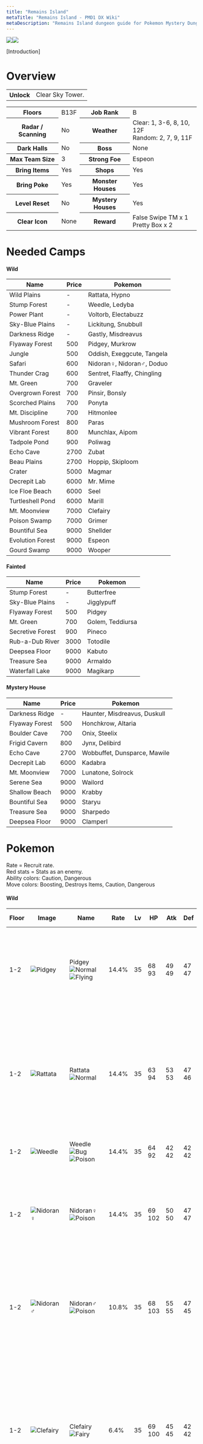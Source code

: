 ```yaml
---
title: "Remains Island"
metaTitle: "Remains Island - PMD1 DX Wiki"
metaDescription: "Remains Island dungeon guide for Pokemon Mystery Dungeon: Rescue Team DX."
---
```


<div class="pageTopImage dungeonPageTopImage2">
  <img src="../images/areas/remains_island.jpg"/><img src="../images/areas/remains_island_2.jpg"/>
</div>

[Introduction]

# Overview

<table class="dungeonOverview">
  <tr>
    <th>Unlock</th>
    <td class="highlightYellow">Clear Sky Tower.</td>
  </tr>
</table>

<table class="dungeonTable">
  <tr>
    <th>Floors</th>
    <td>B13F</td>
    <th>Job Rank</th>
    <td>B</td>
  </tr>
  <tr>
    <th>Radar / Scanning</th>
    <td>No</td>
    <th>Weather</th>
    <td>Clear: 1, 3-6, 8, 10, 12F<br/>Random: 2, 7, 9, 11F</td>
  </tr>
  <tr>
    <th>Dark Halls</th>
    <td>No</td>
    <th>Boss</th>
    <td>None</td>
  </tr>
  <tr>
    <th>Max Team Size</th>
    <td>3</td>
    <th>Strong Foe</th>
    <td>Espeon</td>
  </tr>
  <tr>
    <th>Bring Items</th>
    <td>Yes</td>
    <th>Shops</th>
    <td>Yes</td>
  </tr>
  <tr>
    <th>Bring Poke</th>
    <td>Yes</td>
    <th>Monster Houses</th>
    <td>Yes</td>
  </tr>
  <tr>
    <th>Level Reset</th>
    <td>No</td>
    <th>Mystery Houses</th>
    <td>Yes</td>
  </tr>
  <tr>
    <th>Clear Icon</th>
    <td>None</td>
    <th>Reward</th>
    <td>False Swipe TM x 1<br/>Pretty Box x 2</td>
  </tr>
</table>

# Needed Camps

#### Wild

|Name|Price|Pokemon|
|-|-|-|
|Wild Plains|-|Rattata, Hypno|
|Stump Forest|-|Weedle, Ledyba|
|Power Plant|-|Voltorb, Electabuzz|
|Sky-Blue Plains|-|Lickitung, Snubbull|
|Darkness Ridge|-|Gastly, Misdreavus|
|Flyaway Forest|500|Pidgey, Murkrow|
|Jungle|500|Oddish, Exeggcute, Tangela|
|Safari|600|Nidoran♀, Nidoran♂, Doduo|
|Thunder Crag|600|Sentret, Flaaffy, Chingling|
|Mt. Green|700|Graveler|
|Overgrown Forest|700|Pinsir, Bonsly|
|Scorched Plains|700|Ponyta|
|Mt. Discipline|700|Hitmonlee|
|Mushroom Forest|800|Paras|
|Vibrant Forest|800|Munchlax, Aipom|
|Tadpole Pond|900|Poliwag|
|Echo Cave|2700|Zubat|
|Beau Plains|2700|Hoppip, Skiploom|
|Crater|5000|Magmar|
|Decrepit Lab|6000|Mr. Mime|
|Ice Floe Beach|6000|Seel|
|Turtleshell Pond|6000|Marill|
|Mt. Moonview|7000|Clefairy|
|Poison Swamp|7000|Grimer|
|Bountiful Sea|9000|Shellder|
|Evolution Forest|9000|Espeon|
|Gourd Swamp|9000|Wooper|

#### Fainted

|Name|Price|Pokemon|
|-|-|-|
|Stump Forest|-|Butterfree|
|Sky-Blue Plains|-|Jigglypuff|
|Flyaway Forest|500|Pidgey|
|Mt. Green|700|Golem, Teddiursa|
|Secretive Forest|900|Pineco|
|Rub-a-Dub River|3000|Totodile|
|Deepsea Floor|9000|Kabuto|
|Treasure Sea|9000|Armaldo|
|Waterfall Lake|9000|Magikarp|

#### Mystery House

|Name|Price|Pokemon|
|-|-|-|
|Darkness Ridge|-|Haunter, Misdreavus, Duskull|
|Flyaway Forest|500|Honchkrow, Altaria|
|Boulder Cave|700|Onix, Steelix|
|Frigid Cavern|800|Jynx, Delibird|
|Echo Cave|2700|Wobbuffet, Dunsparce, Mawile|
|Decrepit Lab|6000|Kadabra|
|Mt. Moonview|7000|Lunatone, Solrock|
|Serene Sea|9000|Wailord|
|Shallow Beach|9000|Krabby|
|Bountiful Sea|9000|Staryu|
|Treasure Sea|9000|Sharpedo|
|Deepsea Floor|9000|Clamperl|

# Pokemon

Rate = Recruit rate.<br/>Red stats = Stats as an enemy.<br/>Ability colors: <span class="highlightYellow">Caution</span>, <span class="highlightOrange">Dangerous</span><br/>Move colors: <span class="boost">Boosting</span>, <span class="item">Destroys Items</span>, <span class="caution">Caution</span>, <span class="extreme">Dangerous</span>

#### Wild

|Floor|Image|Name|Rate|Lv|HP|Atk|Def|SpA|SpD|Spe|Exp|Ability + Moves|
|-|-|-|-|-|-|-|-|-|-|-|-|-|
|1-2|![Pidgey](../images/pokemon/016.png)|Pidgey<br/>![Normal](../images/type/normal.gif) ![Flying](../images/type/flying.gif)|14.4%|35|68<br/><span class="redText">93</span>|49<br/><span class="redText">49</span>|47<br/><span class="redText">47</span>|43<br/><span class="redText">43</span>|42<br/><span class="redText">42</span>|55<br/><span class="redText">55</span>|76|Keen Eye or Tangled Feet<br/>Tackle / Sand Attack / Gust / Agility /<br/>Quick Attack / Whirlwind / Twister /<br/>Feather Dance / Wing Attack|
|1-2|![Rattata](../images/pokemon/019.png)|Rattata<br/>![Normal](../images/type/normal.gif)|14.4%|35|63<br/><span class="redText">94</span>|53<br/><span class="redText">53</span>|47<br/><span class="redText">46</span>|42<br/><span class="redText">42</span>|47<br/><span class="redText">47</span>|58<br/><span class="redText">58</span>|77|Run Away or Guts<br/>Tackle / Tail Whip / Quick Attack /<br/>Focus Energy / Endeavor / Pursuit /<br/>Hyper Fang / Assurance / Crunch /<br/>Sucker Punch / Super Fang / Bite /<br/>Double-Edge|
|1-2|![Weedle](../images/pokemon/013.png)|Weedle<br/>![Bug](../images/type/bug.gif) ![Poison](../images/type/poison.gif)|14.4%|35|64<br/><span class="redText">92</span>|42<br/><span class="redText">42</span>|42<br/><span class="redText">42</span>|38<br/><span class="redText">38</span>|37<br/><span class="redText">37</span>|49<br/><span class="redText">49</span>|75|Shield Dust<br/>Poison Sting / String Shot / Bug Bite|
|1-2|![Nidoran♀](../images/pokemon/029.png)|Nidoran♀<br/>![Poison](../images/type/poison.gif)|14.4%|35|69<br/><span class="redText">102</span>|50<br/><span class="redText">50</span>|47<br/><span class="redText">47</span>|49<br/><span class="redText">49</span>|42<br/><span class="redText">42</span>|52<br/><span class="redText">52</span>|79|Poison Point or Rivalry<br/>Toxic Spikes / Tail Whip / Scratch /<br/>Double Kick / Poison Sting / Flatter /<br/>Fury Swipes / Helping Hand / Bite /<br/>Growl|
|1-2|![Nidoran♂](../images/pokemon/032.png)|Nidoran♂<br/>![Poison](../images/type/poison.gif)|10.8%|35|68<br/><span class="redText">103</span>|55<br/><span class="redText">55</span>|47<br/><span class="redText">45</span>|49<br/><span class="redText">49</span>|42<br/><span class="redText">43</span>|55<br/><span class="redText">55</span>|78|Poison Point or Rivalry<br/>Fury Attack / Poison Sting / Flatter /<br/>Double Kick / Focus Energy / Leer /<br/>Horn Attack / Helping Hand / Peck /<br/>Toxic Spikes|
|1-2|![Clefairy](../images/pokemon/035.png)|Clefairy<br/>![Fairy](../images/type/fairy.gif)|6.4%|35|69<br/><span class="redText">100</span>|45<br/><span class="redText">45</span>|42<br/><span class="redText">42</span>|50<br/><span class="redText">50</span>|47<br/><span class="redText">47</span>|49<br/><span class="redText">49</span>|80|Cute Charm or Magic Guard<br/>Disarming Voice / Cosmic Power /<br/>Spotlight / Encore / Sing / Minimize /<br/>Double Slap / Defense Curl / Growl /<br/>Follow Me / Stored Power / Bestow /<br/>Wake-Up Slap / Metronome / Pound|
|1-2|![Zubat](../images/pokemon/041.png)|Zubat<br/>![Poison](../images/type/poison.gif) ![Flying](../images/type/flying.gif)|10.8%|35|68<br/><span class="redText">95</span>|55<br/><span class="redText">55</span>|47<br/><span class="redText">46</span>|48<br/><span class="redText">48</span>|47<br/><span class="redText">47</span>|58<br/><span class="redText">58</span>|81|Inner Focus<br/>Absorb / Supersonic / Astonish /<br/>Bite / Wing Attack / Confuse Ray /<br/>Air Cutter / Swift / Poison Fang /<br/>Mean Look / Leech Life / Haze|
|1-12<br/>Rare|![Munchlax](../images/pokemon/446.png)|Munchlax<br/>![Normal](../images/type/normal.gif)|8.2%|35|88<br/><span class="redText">110</span>|69<br/><span class="redText">60</span>|47<br/><span class="redText">42</span>|48<br/><span class="redText">48</span>|62<br/><span class="redText">45</span>|49<br/><span class="redText">45</span>|85|Pickup or Thick Fat<br/>Last Resort / Recycle / Lick / Tackle /<br/>Metronome / Odor Sleuth / Screech /<br/>Amnesia / Stockpile / Defense Curl /<br/>Body Slam / Chip Away / Swallow|
|1-12<br/>Rare|![Snubbull](../images/pokemon/209.png)|Snubbull<br/>![Fairy](../images/type/fairy.gif)|8.2%|35|78<br/><span class="redText">108</span>|69<br/><span class="redText">59</span>|48<br/><span class="redText">45</span>|48<br/><span class="redText">48</span>|47<br/><span class="redText">45</span>|57<br/><span class="redText">50</span>|90|Intimidate or Run Away<br/>Ice Fang / Fire Fang / Thunder Fang /<br/>Bite / Scary Face / Tail Whip / Roar /<br/>Charm / Tackle / Rage / Headbutt /<br/>Lick|
|1-12<br/>Rare|![Bonsly](../images/pokemon/438.png)|Bonsly<br/>![Rock](../images/type/rock.gif)|8.2%|35|68<br/><span class="redText">105</span>|63<br/><span class="redText">53</span>|62<br/><span class="redText">40</span>|37<br/><span class="redText">50</span>|47<br/><span class="redText">43</span>|49<br/><span class="redText">48</span>|75|Sturdy or Rock Head<br/>Fake Tears / Copycat / Flail / Mimic /<br/>Low Kick / Rock Throw / Rock Slide /<br/>Tearful Look / Rock Tomb / Block /<br/>Feint Attack|
|1-12<br/>Rare|![Chingling](../images/pokemon/433.png)|Chingling<br/>![Psychic](../images/type/psychic.gif)|8.2%|35|68<br/><span class="redText">100</span>|48<br/><span class="redText">48</span>|47<br/><span class="redText">52</span>|63<br/><span class="redText">48</span>|47<br/><span class="redText">52</span>|55<br/><span class="redText">60</span>|80|Levitate<br/>Wrap / Growl / Astonish / Yawn /<br/>Confusion / Last Resort / Uproar /<br/>Entrainment|
|1-12<br/><span class="highlightOrange">Foe</span>|![Espeon](../images/pokemon/196.png)<br/><br/>![Shiny](../images/shiny/196.png)|Espeon<br/>![Psychic](../images/type/psychic.gif)|-6.4%|60|99<br/><span class="redText">550</span>|64<br/><span class="redText">150</span>|55<br/><span class="redText">80</span>|83<br/><span class="redText">150</span>|60<br/><span class="redText">80</span>|110<br/><span class="redText">200</span>|810|Synchronize<br/>Confusion / Helping Hand / Swift /<br/>Tackle / Tail Whip / Psybeam /<br/>Sand Attack / Baby-Doll Eyes /<br/>Quick Attack / Future Sight /<br/>Psych Up / Morning Sun / Psychic /<br/>Last Resort / Power Swap<br/><span class="orangeText">※ Friend Bow required to recruit.</span>|
|3-4|![Oddish](../images/pokemon/043.png)|Oddish<br/>![Grass](../images/type/grass.gif) ![Poison](../images/type/poison.gif)|14.4%|35|68<br/><span class="redText">96</span>|49<br/><span class="redText">49</span>|47<br/><span class="redText">47</span>|55<br/><span class="redText">55</span>|47<br/><span class="redText">46</span>|49<br/><span class="redText">49</span>|82|Chlorophyll<br/>Absorb / Growth / Sweet Scent /<br/>Acid / Poison Powder / Stun Spore /<br/>Sleep Powder / Mega Drain / Toxic /<br/>Lucky Chant / Giga Drain / Moonlight|
|3-4|![Paras](../images/pokemon/046.png)|Paras<br/>![Bug](../images/type/bug.gif) ![Grass](../images/type/grass.gif)|14.4%|35|68<br/><span class="redText">95</span>|63<br/><span class="redText">63</span>|52<br/><span class="redText">52</span>|48<br/><span class="redText">48</span>|47<br/><span class="redText">47</span>|49<br/><span class="redText">49</span>|83|Effect Spore or Dry Skin<br/>Scratch / Stun Spore / Absorb /<br/>Poison Powder / Fury Cutter / Slash /<br/>Spore / Growth|
|3-4|![Poliwag](../images/pokemon/060.png)|Poliwag<br/>![Water](../images/type/water.gif)|14.4%|35|69<br/><span class="redText">100</span>|50<br/><span class="redText">50</span>|47<br/><span class="redText">47</span>|43<br/><span class="redText">43</span>|42<br/><span class="redText">42</span>|58<br/><span class="redText">58</span>|84|Water Absorb or Damp<br/>Water Sport / Water Gun / Hypnosis /<br/>Bubble / Double Slap / Rain Dance /<br/>Body Slam / Belly Drum / Mud Shot /<br/>Bubble Beam / Wake-Up Slap|
|3-4|![Graveler](../images/pokemon/075.png)|Graveler<br/>![Rock](../images/type/rock.gif) ![Ground](../images/type/ground.gif)|10.8%|35|64<br/><span class="redText">105</span>|65<br/><span class="redText">65</span>|62<br/><span class="redText">62</span>|43<br/><span class="redText">43</span>|42<br/><span class="redText">43</span>|49<br/><span class="redText">49</span>|85|Rock Head or Sturdy<br/>Tackle / Defense Curl / Mud Sport /<br/>Rock Polish / Bulldoze / Magnitude /<br/>Self-Destruct / Smack Down /<br/>Stealth Rock / Rock Blast / Rollout /<br/>Rock Throw|
|3-4|![Ponyta](../images/pokemon/077.png)|Ponyta<br/>![Fire](../images/type/fire.gif)|6.4%|35|68<br/><span class="redText">106</span>|63<br/><span class="redText">63</span>|47<br/><span class="redText">47</span>|53<br/><span class="redText">53</span>|47<br/><span class="redText">47</span>|66<br/><span class="redText">66</span>|86|Run Away or Flash Fire<br/>Growl / Tackle / Tail Whip / Ember /<br/>Flame Wheel / Stomp / Fire Spin /<br/>Take Down / Flame Charge / Inferno|
|4|![Doduo](../images/pokemon/084.png)|Doduo<br/>![Normal](../images/type/normal.gif) ![Flying](../images/type/flying.gif)|10.8%|35|68<br/><span class="redText">90</span>|69<br/><span class="redText">69</span>|47<br/><span class="redText">47</span>|48<br/><span class="redText">48</span>|47<br/><span class="redText">47</span>|58<br/><span class="redText">58</span>|87|Run Away or Early Bird<br/>Peck / Growl / Quick Attack / Rage /<br/>Fury Attack / Pursuit / Acupressure /<br/>Pluck / Double Hit / Agility / Uproar|
|4|![Seel](../images/pokemon/086.png)|Seel<br/>![Water](../images/type/water.gif)|10.8%|35|78<br/><span class="redText">100</span>|53<br/><span class="redText">53</span>|52<br/><span class="redText">52</span>|48<br/><span class="redText">48</span>|52<br/><span class="redText">52</span>|60<br/><span class="redText">60</span>|88|Thick Fat or Hydration<br/>Headbutt / Growl / Water Sport /<br/>Icy Wind / Aqua Jet / Ice Shard /<br/>Rest / Aqua Ring / Encore / Brine /<br/>Aurora Beam|
|4|![Grimer](../images/pokemon/088.png)|Grimer<br/>![Poison](../images/type/poison.gif)|10.8%|35|78<br/><span class="redText">101</span>|63<br/><span class="redText">63</span>|47<br/><span class="redText">47</span>|48<br/><span class="redText">48</span>|52<br/><span class="redText">52</span>|52<br/><span class="redText">52</span>|89|Stench or Sticky Hold<br/>Pound / Poison Gas / Mud Bomb /<br/>Disable / Sludge / Minimize / Fling /<br/>Harden / Mud-Slap / Sludge Wave /<br/>Sludge Bomb|
|4|![Shellder](../images/pokemon/090.png)|Shellder<br/>![Water](../images/type/water.gif)|8.2%|35|63<br/><span class="redText">100</span>|63<br/><span class="redText">63</span>|77<br/><span class="redText">77</span>|53<br/><span class="redText">53</span>|42<br/><span class="redText">41</span>|55<br/><span class="redText">55</span>|90|Shell Armor or Skill Link<br/>Tackle / Water Gun / Clamp / Leer /<br/>Supersonic / Icicle Spear / Protect /<br/>Withdraw / Ice Shard / Razor Shell|
|5-6|![Gastly](../images/pokemon/092.png)|Gastly<br/>![Ghost](../images/type/ghost.gif) ![Poison](../images/type/poison.gif)|8.2%|35|64<br/><span class="redText">91</span>|48<br/><span class="redText">48</span>|42<br/><span class="redText">45</span>|69<br/><span class="redText">69</span>|42<br/><span class="redText">42</span>|58<br/><span class="redText">58</span>|91|Levitate<br/>Hypnosis / Curse / Mean Look /<br/>Lick / Night Shade / Confuse Ray /<br/>Sucker Punch / Payback / Spite /<br/>Shadow Ball / Dream Eater|
|5-6|![Hypno](../images/pokemon/097.png)|Hypno<br/>![Psychic](../images/type/psychic.gif)|8.2%|35|68<br/><span class="redText">110</span>|53<br/><span class="redText">53</span>|47<br/><span class="redText">47</span>|53<br/><span class="redText">53</span>|62<br/><span class="redText">62</span>|55<br/><span class="redText">55</span>|92|Insomnia or Forewarn<br/>Confusion / Nasty Plot / Psych Up /<br/>Switcheroo / Pound / Hypnosis /<br/>Disable / Future Sight / Headbutt /<br/>Poison Gas / Meditate / Psybeam /<br/>Wake-Up Slap / Nightmare|
|5-6|![Voltorb](../images/pokemon/100.png)|Voltorb<br/>![Electric](../images/type/electric.gif)|14.4%|35|68<br/><span class="redText">90</span>|48<br/><span class="redText">48</span>|47<br/><span class="redText">47</span>|53<br/><span class="redText">53</span>|47<br/><span class="redText">48</span>|64<br/><span class="redText">64</span>|93|Soundproof or Static<br/>Charge / Screech / Sonic Boom /<br/>Electro Ball / Spark / Rollout / Swift /<br/>Tackle / Light Screen / Magnet Rise /<br/>Charge Beam / Eerie Impulse /<br/>Self-Destruct|
|5-6|![Exeggcute](../images/pokemon/102.png)|Exeggcute<br/>![Grass](../images/type/grass.gif) ![Psychic](../images/type/psychic.gif)|14.4%|35|78<br/><span class="redText">91</span>|63<br/><span class="redText">63</span>|52<br/><span class="redText">52</span>|69<br/><span class="redText">69</span>|47<br/><span class="redText">47</span>|57<br/><span class="redText">57</span>|94|Chlorophyll<br/>Sleep Powder / Bullet Seed /<br/>Leech Seed / Hypnosis / Reflect /<br/>Poison Powder / Barrage / Uproar /<br/>Worry Seed / Stun Spore / Confusion|
|5-6|![Hitmonlee](../images/pokemon/106.png)|Hitmonlee<br/>![Fighting](../images/type/fighting.gif)|8.2%|35|63<br/><span class="redText">110</span>|69<br/><span class="redText">69</span>|42<br/><span class="redText">42</span>|42<br/><span class="redText">42</span>|62<br/><span class="redText">62</span>|58<br/><span class="redText">58</span>|95|Limber or Reckless<br/>Double Kick / Reversal / Brick Break /<br/>Mega Kick / Revenge / Mind Reader /<br/>Rolling Kick / Jump Kick / Meditate /<br/>High Jump Kick / Close Combat /<br/>Focus Energy / Feint|
|5-6|![Lickitung](../images/pokemon/108.png)|Lickitung<br/>![Normal](../images/type/normal.gif)|6.4%|35|78<br/><span class="redText">120</span>|53<br/><span class="redText">53</span>|52<br/><span class="redText">52</span>|53<br/><span class="redText">53</span>|52<br/><span class="redText">52</span>|57<br/><span class="redText">57</span>|94|Own Tempo or Oblivious<br/>Lick / Supersonic / Defense Curl /<br/>Knock Off / Wrap / Stomp / Disable /<br/>Slam / Rollout|
|7-9|![Tangela](../images/pokemon/114.png)|Tangela<br/>![Grass](../images/type/grass.gif)|10.8%|35|78<br/><span class="redText">100</span>|63<br/><span class="redText">63</span>|62<br/><span class="redText">62</span>|63<br/><span class="redText">63</span>|42<br/><span class="redText">42</span>|52<br/><span class="redText">52</span>|95|Chlorophyll or Leaf Guard<br/>Ingrain / Constrict / Sleep Powder /<br/>Vine Whip / Growth / Mega Drain /<br/>Absorb / Bind / Poison Powder /<br/>Knock Off / Stun Spore / Natural Gift|
|7-9|![Mr. Mime](../images/pokemon/122.png)|Mr. Mime<br/>![Psychic](../images/type/psychic.gif) ![Fairy](../images/type/fairy.gif)|8.2%|35|63<br/><span class="redText">110</span>|42<br/><span class="redText">42</span>|47<br/><span class="redText">47</span>|63<br/><span class="redText">63</span>|62<br/><span class="redText">62</span>|63<br/><span class="redText">58</span>|90|Soundproof or Filter<br/>Substitute / Magical Leaf / Barrier /<br/>Quick Guard / Wide Guard / Pound /<br/>Power Swap / Guard Swap / Mimic /<br/>Confusion / Copycat / Meditate /<br/>Double Slap / Psywave / Encore /<br/>Light Screen / Reflect / Psybeam /<br/>Misty Terrain / Recycle|
|7-9|![Electabuzz](../images/pokemon/125.png)|Electabuzz<br/>![Electric](../images/type/electric.gif)|8.2%|35|68<br/><span class="redText">108</span>|56<br/><span class="redText">56</span>|47<br/><span class="redText">47</span>|63<br/><span class="redText">63</span>|52<br/><span class="redText">53</span>|61<br/><span class="redText">61</span>|85|Static<br/>Quick Attack / Thunder Shock /<br/>Low Kick / Shock Wave / Leer /<br/>Thunder Wave / Electro Ball / Swift /<br/>Light Screen / Thunder Punch|
|7-9|![Magmar](../images/pokemon/126.png)|Magmar<br/>![Fire](../images/type/fire.gif)|10.8%|35|68<br/><span class="redText">105</span>|63<br/><span class="redText">63</span>|47<br/><span class="redText">47</span>|65<br/><span class="redText">65</span>|52<br/><span class="redText">54</span>|58<br/><span class="redText">58</span>|95|Flame Body<br/>Smog / Feint Attack / Smokescreen /<br/>Ember / Clear Smog / Confuse Ray /<br/>Fire Spin / Flame Burst / Fire Punch /<br/>Leer|
|7-9|![Pinsir](../images/pokemon/127.png)|Pinsir<br/>![Bug](../images/type/bug.gif)|14.4%|35|68<br/><span class="redText">90</span>|69<br/><span class="redText">69</span>|52<br/><span class="redText">52</span>|48<br/><span class="redText">48</span>|47<br/><span class="redText">48</span>|58<br/><span class="redText">58</span>|96|Hyper Cutter or Mold Breaker<br/>Vise Grip / Focus Energy / Harden /<br/>Seismic Toss / X-Scissor / Revenge /<br/>Bind / Vital Throw / Double Hit /<br/>Brick Break / Submission<br/><span class="orangeText">※ Can Mega Evolve.</span>|
|7-9|![Sentret](../images/pokemon/161.png)|Sentret<br/>![Normal](../images/type/normal.gif)|14.4%|35|68<br/><span class="redText">100</span>|53<br/><span class="redText">53</span>|47<br/><span class="redText">48</span>|42<br/><span class="redText">42</span>|42<br/><span class="redText">42</span>|58<br/><span class="redText">58</span>|85|Run Away or Keen Eye<br/>Scratch / Foresight / Defense Curl /<br/>Quick Attack / Fury Swipes / Rest /<br/>Helping Hand / Follow Me / Slam /<br/>Sucker Punch|
|7-9|![Ledyba](../images/pokemon/165.png)|Ledyba<br/>![Bug](../images/type/bug.gif) ![Flying](../images/type/flying.gif)|14.4%|35|63<br/><span class="redText">88</span>|42<br/><span class="redText">42</span>|42<br/><span class="redText">42</span>|48<br/><span class="redText">48</span>|62<br/><span class="redText">62</span>|63<br/><span class="redText">63</span>|75|Swarm or Early Bird<br/>Tackle / Supersonic / Light Screen /<br/>Reflect / Comet Punch / Safeguard /<br/>Mach Punch / Silver Wind / Swift /<br/>Baton Pass / Agility / Bug Buzz|
|10-12|![Flaaffy](../images/pokemon/180.png)|Flaaffy<br/>![Electric](../images/type/electric.gif)|8.2%|35|69<br/><span class="redText">94</span>|49<br/><span class="redText">49</span>|47<br/><span class="redText">46</span>|56<br/><span class="redText">56</span>|47<br/><span class="redText">47</span>|52<br/><span class="redText">52</span>|80|Static<br/>Tackle / Confuse Ray / Electro Ball /<br/>Growl / Thunder Shock / Take Down /<br/>Charge / Cotton Spore / Power Gem /<br/>Thunder Wave|
|10-12|![Marill](../images/pokemon/183.png)|Marill<br/>![Water](../images/type/water.gif) ![Fairy](../images/type/fairy.gif)|6.4%|35|69<br/><span class="redText">96</span>|39<br/><span class="redText">39</span>|42<br/><span class="redText">43</span>|39<br/><span class="redText">39</span>|42<br/><span class="redText">42</span>|54<br/><span class="redText">49</span>|81|Thick Fat or Huge Power<br/>Tackle / Water Gun / Play Rough /<br/>Water Sport / Bubble / Defense Curl /<br/>Rollout / Bubble Beam / Aqua Tail /<br/>Rain Dance / Tail Whip / Aqua Ring /<br/>Helping Hand|
|10-12|![Hoppip](../images/pokemon/187.png)|Hoppip<br/>![Grass](../images/type/grass.gif) ![Flying](../images/type/flying.gif)|8.2%|35|64<br/><span class="redText">100</span>|43<br/><span class="redText">43</span>|42<br/><span class="redText">42</span>|43<br/><span class="redText">43</span>|47<br/><span class="redText">47</span>|60<br/><span class="redText">60</span>|83|Chlorophyll or Leaf Guard<br/>Stun Spore / Bullet Seed / Tackle /<br/>Tail Whip / Acrobatics / Fairy Wind /<br/>Mega Drain / Splash / Leech Seed /<br/>Absorb / Synthesis / Cotton Spore /<br/>Poison Powder / Sleep Powder /<br/>Rage Powder|
|10-12|![Skiploom](../images/pokemon/188.png)|Skiploom<br/>![Grass](../images/type/grass.gif) ![Flying](../images/type/flying.gif)|10.8%|35|64<br/><span class="redText">105</span>|43<br/><span class="redText">43</span>|42<br/><span class="redText">42</span>|43<br/><span class="redText">43</span>|47<br/><span class="redText">48</span>|60<br/><span class="redText">55</span>|84|Chlorophyll or Leaf Guard<br/>Stun Spore / Bullet Seed / Tackle /<br/>Tail Whip / Acrobatics / Fairy Wind /<br/>Mega Drain / Splash / Leech Seed /<br/>Absorb / Synthesis / Cotton Spore /<br/>Poison Powder / Sleep Powder|
|10-12|![Aipom](../images/pokemon/190.png)|Aipom<br/>![Normal](../images/type/normal.gif)|10.8%|35|68<br/><span class="redText">107</span>|63<br/><span class="redText">63</span>|47<br/><span class="redText">47</span>|48<br/><span class="redText">48</span>|47<br/><span class="redText">49</span>|61<br/><span class="redText">61</span>|85|Run Away or Pickup<br/>Astonish / Tail Whip / Sand Attack /<br/>Scratch / Baton Pass / Screech /<br/>Agility / Fury Swipes / Double Hit /<br/>Tickle / Swift|
|10-12|![Wooper](../images/pokemon/194.png)|Wooper<br/>![Water](../images/type/water.gif) ![Ground](../images/type/ground.gif)|8.2%|35|78<br/><span class="redText">104</span>|53<br/><span class="redText">53</span>|52<br/><span class="redText">52</span>|48<br/><span class="redText">48</span>|47<br/><span class="redText">45</span>|54<br/><span class="redText">54</span>|70|Damp or Water Absorb<br/>Water Gun / Tail Whip / Mud Sport /<br/>Mud Shot / Amnesia / Mud Bomb /<br/>Slam / Yawn / Earthquake|
|10-12|![Murkrow](../images/pokemon/198.png)|Murkrow<br/>![Dark](../images/type/dark.gif) ![Flying](../images/type/flying.gif)|10.8%|35|78<br/><span class="redText">110</span>|69<br/><span class="redText">69</span>|42<br/><span class="redText">43</span>|63<br/><span class="redText">63</span>|42<br/><span class="redText">42</span>|60<br/><span class="redText">60</span>|90|Insomnia or Super Luck<br/>Peck / Astonish / Pursuit / Haze /<br/>Wing Attack / Night Shade / Taunt /<br/>Assurance / Feint Attack|
|10-12|![Misdreavus](../images/pokemon/200.png)|Misdreavus<br/>![Ghost](../images/type/ghost.gif)|8.2%|35|68<br/><span class="redText">111</span>|48<br/><span class="redText">48</span>|47<br/><span class="redText">47</span>|63<br/><span class="redText">63</span>|52<br/><span class="redText">52</span>|66<br/><span class="redText">66</span>|95|Levitate<br/>Growl / Psywave / Spite / Astonish /<br/>Confuse Ray / Mean Look / Hex /<br/>Psybeam / Pain Split|

#### Fainted

|Image|Name|Lv|HP|Atk|Def|SpA|SpD|Spe|
|-|-|-|-|-|-|-|-|-|
|![Butterfree](../images/pokemon/012.png)|Butterfree<br/>![Bug](../images/type/bug.gif) ![Flying](../images/type/flying.gif)|39|68|40|48|45|38|53|
|![Pidgey](../images/pokemon/016.png)|Pidgey<br/>![Normal](../images/type/normal.gif) ![Flying](../images/type/flying.gif)|37|70|51|48|45|42|57|
|![Jigglypuff](../images/pokemon/039.png)|Jigglypuff<br/>![Normal](../images/type/normal.gif) ![Fairy](../images/type/fairy.gif)|37|84|47|38|47|37|48|
|![Golem](../images/pokemon/076.png)|Golem<br/>![Rock](../images/type/rock.gif) ![Ground](../images/type/ground.gif)|39|68|69|63|46|43|53|
|![Magikarp](../images/pokemon/129.png)|Magikarp<br/>![Water](../images/type/water.gif)|37|60|47|48|49|52|100|
|![Kabuto](../images/pokemon/140.png)|Kabuto<br/>![Rock](../images/type/rock.gif) ![Water](../images/type/water.gif)|37|70|71|63|49|47|57|
|![Totodile](../images/pokemon/158.png)|Totodile<br/>![Water](../images/type/water.gif)|37|70|59|54|51|49|54|
|![Pineco](../images/pokemon/204.png)|Pineco<br/>![Bug](../images/type/bug.gif)|37|70|65|68|49|47|58|
|![Teddiursa](../images/pokemon/216.png)|Teddiursa<br/>![Normal](../images/type/normal.gif)|39|80|79|48|56|48|56|
|![Armaldo](../images/pokemon/348.png)|Armaldo<br/>![Rock](../images/type/rock.gif) ![Bug](../images/type/bug.gif)|42|74|75|54|52|49|59|

#### Mystery House

|Image|Name|Image|Name|Image|Name|Image|Name|
|-|-|-|-|-|-|-|-|
|![Kadabra](../images/pokemon/064.png)|Kadabra<br/>![Psychic](../images/type/psychic.gif)|![Haunter](../images/pokemon/093.png)|Haunter<br/>![Ghost](../images/type/ghost.gif) ![Poison](../images/type/poison.gif)|![Onix](../images/pokemon/095.png)|Onix<br/>![Rock](../images/type/rock.gif) ![Ground](../images/type/ground.gif)|![Steelix](../images/pokemon/208.png)|Steelix<br/>![Steel](../images/type/steel.gif) ![Ground](../images/type/ground.gif)|
|![Krabby](../images/pokemon/098.png)|Krabby<br/>![Water](../images/type/water.gif)|![Staryu](../images/pokemon/120.png)|Staryu<br/>![Water](../images/type/water.gif)|![Jynx](../images/pokemon/124.png)|Jynx<br/>![Ice](../images/type/ice.gif) ![Psychic](../images/type/psychic.gif)|![Honchkrow](../images/pokemon/430.png)|Honchkrow<br/>![Dark](../images/type/dark.gif) ![Flying](../images/type/flying.gif)|
|![Misdreavus](../images/pokemon/200.png)|Misdreavus<br/>![Ghost](../images/type/ghost.gif)|![Wobbuffet](../images/pokemon/202.png)|Wobbuffet<br/>![Psychic](../images/type/psychic.gif)|![Dunsparce](../images/pokemon/206.png)|Dunsparce<br/>![Normal](../images/type/normal.gif)|![Delibird](../images/pokemon/225.png)|Delibird<br/>![Ice](../images/type/ice.gif) ![Flying](../images/type/flying.gif)|
|![Mawile](../images/pokemon/303.png)|Mawile<br/>![Steel](../images/type/steel.gif) ![Fairy](../images/type/fairy.gif)|![Sharpedo](../images/pokemon/319.png)|Sharpedo<br/>![Water](../images/type/water.gif) ![Dark](../images/type/dark.gif)|![Wailord](../images/pokemon/321.png)|Wailord<br/>![Water](../images/type/water.gif)|![Altaria](../images/pokemon/334.png)|Altaria<br/>![Dragon](../images/type/dragon.gif) ![Flying](../images/type/flying.gif)|
|![Lunatone](../images/pokemon/337.png)|Lunatone<br/>![Rock](../images/type/rock.gif) ![Psychic](../images/type/psychic.gif)|![Solrock](../images/pokemon/338.png)|Solrock<br/>![Rock](../images/type/rock.gif) ![Psychic](../images/type/psychic.gif)|![Duskull](../images/pokemon/355.png)|Duskull<br/>![Ghost](../images/type/ghost.gif)|![Clamperl](../images/pokemon/366.png)|Clamperl<br/>![Water](../images/type/water.gif)|

# Items

#### Floor

|Name|Floors|Rate|
|-|-|-|
|Cover Band|1-12|0.718%|
|Efficient Bandanna|1-12|0.718%|
|Goggle Specs|1-12|0.18%|
|Gold Ribbon|1-12|0.018%|
|Heal Ribbon|1-12|0.18%|
|Insomniscope|1-12|0.18%|
|Joy Ribbon|1-12|0.18%|
|Nullify Bandanna|1-12|0.359%|
|Pecha Scarf|1-12|0.18%|
|Persim Band|1-12|0.18%|
|Recovery Scarf|1-12|0.18%|
|Scope Lens|1-12|0.18%|
|Weather Band|1-12|0.18%|
|X-Ray Specs|1-12|0.18%|
|Apple|1-12|9.04%|
|Poke|1-12|63.3%|
|Max Elixir|1-12|1.39%|
|Max Ether|1-12|4.63%|
|Blast Seed|1-12|0.965%|
|Cheri Berry|1-12|0.965%|
|Chesto Berry|1-12|0.483%|
|Empowerment Seed|1-12|0.965%|
|Eyedrop Seed|1-12|1.94%|
|Oran Berry|1-12|4.83%|
|Pecha Berry|1-12|2.41%|
|Rawst Berry|1-12|1.45%|
|Sleep Seed|1-12|0.965%|
|Stun Seed|1-12|0.483%|
|Tiny Reviver Seed|1-12|1.45%|
|Totter Seed|1-12|0.483%|
|Training Seed|1-12|0.241%|
|Warp Seed|1-12|0.483%|

#### Shop

|Name|Rate|
|-|-|
|Cover Band|1.9%|
|Efficient Bandanna|1.9%|
|Goggle Specs|0.476%|
|Heal Ribbon|0.476%|
|Insomniscope|0.476%|
|Joy Ribbon|0.476%|
|Nullify Bandanna|0.952%|
|Pecha Scarf|0.476%|
|Persim Band|0.476%|
|Prosper Ribbon|0.476%|
|Recovery Scarf|0.476%|
|Scope Lens|0.476%|
|X-Ray Specs|0.476%|
|Big Apple|14.3%|
|All Dodge Orb|0.462%|
|All Power-Up Orb|0.462%|
|All Protect Orb|0.462%|
|Bank Orb|0.462%|
|Cleanse Orb|0.462%|
|Decoy Orb|0.462%|
|Drought Orb|0.462%|
|Evasion Orb|0.462%|
|Foe-Hold Orb|0.462%|
|Foe-Seal Orb|0.462%|
|Health Orb|0.462%|
|Helper Orb|0.462%|
|Inviting Orb|0.462%|
|Lasso Orb|0.462%|
|Mobile Orb|0.462%|
|Monster Orb|0.462%|
|Nullify Orb|0.462%|
|One-Room Orb|0.462%|
|One-Shot Orb|0.462%|
|Rare Quality Orb|0.462%|
|Reset Orb|0.462%|
|Revive All Orb|0.462%|
|See-Trap Orb|0.462%|
|Spurn Orb|0.462%|
|Trapbust Orb|0.462%|
|Weather Lock Orb|0.462%|
|Wigglytuff Orb|2.3%|
|Max Elixir|9.52%|
|Ban Seed|0.85%|
|Cheri Berry|1.7%|
|Chesto Berry|1.7%|
|Decoy Seed|0.85%|
|Empowerment Seed|1.7%|
|Energy Seed|0.85%|
|Pecha Berry|4.26%|
|Pure Seed|0.85%|
|Quick Seed|2.55%|
|Rawst Berry|2.55%|
|Reviver Seed|0.85%|
|Stun Seed|1.7%|
|Tiny Reviver Seed|2.55%|
|Violent Seed|0.85%|
|Iron Spike|4.76%|
|Geo Pebble|4.76%|
|Aurora Veil TM|1.68%|
|Brutal Swing TM|1.68%|
|Dragon Claw TM|1.12%|
|Leech Life TM|1.68%|
|Smart Strike TM|1.68%|
|Work Up TM|1.68%|
|Guiding Wand|1.27%|
|HP-Swap Wand|0.635%|
|Pounce Wand|1.27%|
|Slow Wand|1.27%|
|Stayaway Wand|1.27%|
|Surround Wand|1.27%|
|Tunnel Wand|1.27%|
|Two-Edged Wand|0.635%|
|Warp Wand|0.635%|

# Traps

|Name|
|-|
|Wonder Tile|
|Training Switch|
|Spin Trap|
|Trip Trap|
|Slumber Trap|
|Poison Trap|
|Spiky Trap|
|Gust Trap|
|Slow Trap|
|Blast Trap|
|Hunger Trap|
|Seal Trap|
|Grimy Trap|
|Summon Trap|
|Warp Trap|
|PP Leech Trap|
